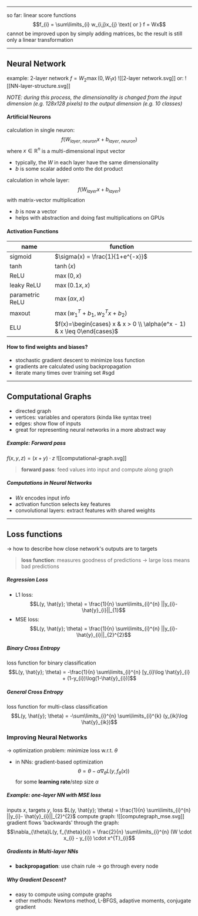 -----

so far: linear score functions $$f_{i} = \sum\limits_{i} w_{i,j}x_{j} \text{ or } f = Wx$$cannot be improved upon by simply adding matrices, bc the result is still only a linear transformation

----

## Neural Network

example: 2-layer network $f = W_{2} \max(0, W_{1}x)$
![[2-layer network.svg]]
or:
![[NN-layer-structure.svg]]

*NOTE: during this process, the dimensionality is changed from the input dimension (e.g. 128x128 pixels) to the output dimension (e.g. 10 classes)*

#### Artificial Neurons

calculation in single neuron: $$f(W_{layer,\> neuron}x + b_{layer,\> neuron})$$where $x\in \mathbb{R}^{n}$ is a multi-dimensional input vector
- typically, the $W$ in each layer have the same dimensionality
- $b$ is some scalar added onto the dot product

calculation in whole layer: $$f(W_{layer}x + b_{layer})$$with matrix-vector multiplication
- $b$ is now a vector
- helps with abstraction and doing fast multiplications on GPUs

#### Activation Functions
| name            | function |
| --------------- | -------- |
| sigmoid         | $\sigma(x) = \frac{1}{1+e^{-x}}$         |
| tanh            |  $\tanh(x)$        |
| ReLU            | $\max(0, x)$         |
| leaky ReLU      |  $\max(0.1x, x)$        |
| parametric ReLU | $\max(\alpha x, x)$         |
| maxout          | $\max(w_{1}^{T} + b_{1}, w_{2}^{T}x + b_{2})$         |
| ELU             |  $f(x)=\begin{cases} x & x > 0 \\ \alpha(e^x - 1) & x \leq 0\end{cases}$        |

#### How to find weights and biases?

- stochastic gradient descent to minimize loss function
- gradients are calculated using backpropagation
- iterate many times over training set #sgd

---

## Computational Graphs

- directed graph
- vertices: variables and operators (kinda like syntax tree)
- edges: show flow of inputs
- great for representing neural networks in a more abstract way

##### Example: Forward pass
$f(x,y,z) = (x + y) \cdot z$
![[computational-graph.svg]]

>**forward pass**: feed values into input and compute along graph

##### Computations in Neural Networks
- $Wx$ encodes input info
- activation function selects key features
- convolutional layers: extract features with shared weights

----

## Loss functions
→ how to describe how close network's outputs are to targets

>**loss function**: measures goodness of predictions → large loss means bad predictions

##### Regression Loss
- L1 loss: $$L(y, \hat{y}; \theta) = \frac{1}{n} \sum\limits_{i}^{n} ||y_{i}- \hat{y}_{i}||_{1}$$
- MSE loss: $$L(y, \hat{y}; \theta) = \frac{1}{n} \sum\limits_{i}^{n} ||y_{i}- \hat{y}_{i}||_{2}^{2}$$
##### Binary Cross Entropy
loss function for binary classification $$L(y, \hat{y}; \theta) = -\frac{1}{n} \sum\limits_{i}^{n} [y_{i}\log \hat{y}_{i} + (1-y_{i})\log(1-\hat{y}_{i})]$$
##### General Cross Entropy
loss function for multi-class classification $$L(y, \hat{y}; \theta) = -\sum\limits_{i}^{n} \sum\limits_{i}^{k} (y_{ik}\log \hat{y}_{ik})$$
### Improving Neural Networks
→ optimization problem: minimize loss w.r.t. $\theta$

- in NNs: gradient-based optimization$$\theta= \theta-\alpha\nabla_{\theta}L(y, f_{\theta}(x))$$for some **learning rate**/step size $\alpha$

##### Example: one-layer NN with MSE loss
inputs $x$, targets $y$, loss $L(y, \hat{y}; \theta) = \frac{1}{n} \sum\limits_{i}^{n} ||y_{i}- \hat{y}_{i}||_{2}^{2}$
compute graph: 
![[computegraph_mse.svg]]
gradient flows 'backwards' through the graph: $$\nabla_{\theta}L(y, f_{\theta}(x)) = \frac{2}{n} \sum\limits_{i}^{n} (W \cdot x_{i} - y_{i}) \cdot x^{T}_{i}$$
##### Gradients in Multi-layer NNs
- **backpropagation**: use chain rule → go through every node

##### Why Gradient Descent?
- easy to compute using compute graphs
- other methods: Newtons method, L-BFGS, adaptive moments, conjugate gradient